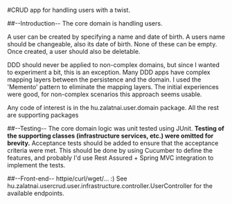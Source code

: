 #CRUD app for handling users with a twist.

##--Introduction--
The core domain is handling users.

A user can be created by specifying a name and date of birth.
A users name should be changeable, also its date of birth. None of these can be empty.
Once created, a user should also be deletable.

DDD should never be applied to non-complex domains, but since I wanted to experiment a bit, this is an exception.
Many DDD apps have complex mapping layers between the persistence and the domain. I used the 'Memento' pattern to eliminate
the mapping layers. The initial experiences were good, for non-complex scenarios this approach seems usable.

Any code of interest is in the hu.zalatnai.user.domain package. All the rest are supporting packages

##--Testing--
The core domain logic was unit tested using JUnit. **Testing of the supporting classes (infrastructure services, etc.) were omitted for brevity.**
Acceptance tests should be added to ensure that the acceptance criteria were met. This should be done by using
Cucumber to define the features, and probably I'd use Rest Assured + Spring MVC integration to implement the tests.

##--Front-end--
httpie/curl/wget/... :)
See hu.zalatnai.usercrud.user.infrastructure.controller.UserController for the available endpoints.

